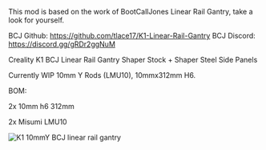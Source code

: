 This mod is based on the work of BootCallJones Linear Rail Gantry, take a look for yourself.

BCJ Github: https://github.com/tlace17/K1-Linear-Rail-Gantry
BCJ Discord: https://discord.gg/gRDr2ggNuM

Creality K1 BCJ Linear Rail Gantry Shaper Stock + Shaper Steel Side Panels 

Currently WIP 10mm Y Rods (LMU10), 10mmx312mm H6.

BOM:

2x 10mm h6 312mm

2x Misumi LMU10

![K1 10mmY BCJ linear rail gantry](https://github.com/user-attachments/assets/e9322014-f678-4167-8ced-8fcd0d2d232d)
